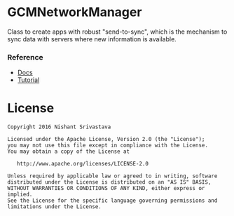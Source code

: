 # GCMNetworkManager

Class to create apps with robust "send-to-sync", which is the mechanism to sync data with servers where new information is available.

### Reference

+ [Docs](https://developers.google.com/android/reference/com/google/android/gms/gcm/GcmNetworkManager)
+ [Tutorial](https://www.bignerdranch.com/blog/optimize-battery-life-with-androids-gcm-network-manager/)

License
=======

    Copyright 2016 Nishant Srivastava

    Licensed under the Apache License, Version 2.0 (the "License");
    you may not use this file except in compliance with the License.
    You may obtain a copy of the License at

       http://www.apache.org/licenses/LICENSE-2.0

    Unless required by applicable law or agreed to in writing, software
    distributed under the License is distributed on an "AS IS" BASIS,
    WITHOUT WARRANTIES OR CONDITIONS OF ANY KIND, either express or implied.
    See the License for the specific language governing permissions and
    limitations under the License.
